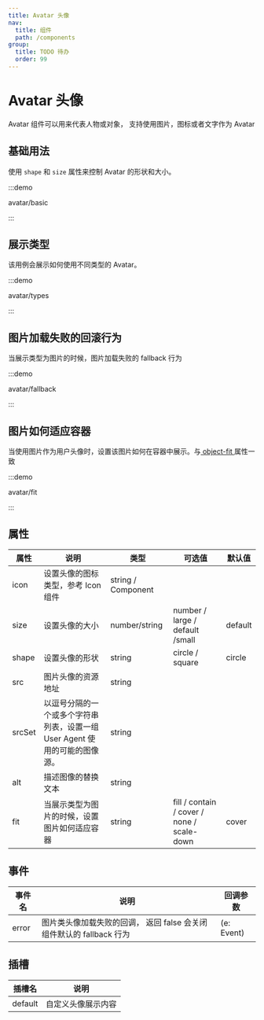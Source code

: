 ```yaml
---
title: Avatar 头像
nav:
  title: 组件
  path: /components
group:
  title: TODO 待办
  order: 99
---
```

# Avatar 头像

Avatar 组件可以用来代表人物或对象， 支持使用图片，图标或者文字作为 Avatar

## 基础用法

使用 `shape` 和 `size` 属性来控制 Avatar 的形状和大小。

:::demo

avatar/basic

:::

## 展示类型

该用例会展示如何使用不同类型的 Avatar。

:::demo

avatar/types

:::

## 图片加载失败的回滚行为

当展示类型为图片的时候，图片加载失败的 fallback 行为

:::demo

avatar/fallback

:::

## 图片如何适应容器

当使用图片作为用户头像时，设置该图片如何在容器中展示。与[ object-fit ](https://developer.mozilla.org/en-US/docs/Web/CSS/object-fit) 属性一致

:::demo

avatar/fit

:::

## 属性

| 属性     | 说明                                          | 类型                 | 可选值                                        | 默认值     |
| ------ | ------------------------------------------- | ------------------ | ------------------------------------------ | ------- |
| icon   | 设置头像的图标类型，参考 Icon 组件                        | string / Component |                                            |         |
| size   | 设置头像的大小                                     | number/string      | number / large / default /small            | default |
| shape  | 设置头像的形状                                     | string             | circle / square                            | circle  |
| src    | 图片头像的资源地址                                   | string             |                                            |         |
| srcSet | 以逗号分隔的一个或多个字符串列表，设置一组 User Agent 使用的可能的图像源。 | string             |                                            |         |
| alt    | 描述图像的替换文本                                   | string             |                                            |         |
| fit    | 当展示类型为图片的时候，设置图片如何适应容器                      | string             | fill / contain / cover / none / scale-down | cover   |

## 事件

| 事件名   | 说明                                          | 回调参数       |
| ----- | ------------------------------------------- | ---------- |
| error | 图片类头像加载失败的回调， 返回 false 会关闭组件默认的 fallback 行为 | (e: Event) |

## 插槽

| 插槽名     | 说明        |
| ------- | --------- |
| default | 自定义头像展示内容 |

<style lang="scss">
.example-showcase {
  .demo-basic {
    text-align: center;

    .demo-basic--circle,
    .demo-basic--square {
      display: flex;
      justify-content: space-between;
      align-items: center;
      .block {
        flex: 1;
      }

      .block:not(:last-child) {
        border-right: 1px solid var(--el-border-color-base);
      }
    }

    .el-col:not(:last-child) {
      border-right: 1px solid var(--el-border-color-base);
    }
  }

  .sub-title {
    margin-bottom: 10px;
    font-size: 14px;
    color: var(--el-text-color-secondary);
  }



  .demo-type {
    display: flex;

    > div {
      flex: 1;
      text-align: center;
    }

    > div:not(:last-child) {
      border-right: 1px solid var(--el-border-color-base);
    }
  }

  .demo-fit {
    display: flex;
    text-align: center;
    justify-content: space-between;

    .block {
      flex: 1;
      display: flex;
      flex-direction: column;
      flex-grow: 0;
    }

    .title {
      margin-bottom: 10px;
      font-size: 14px;
      color: var(--el-text-color-secondary);
    }
  }
}
</style>
